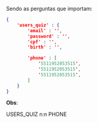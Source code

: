 Sendo as perguntas que importam:

```json
{
    'users_quiz' : {
        'email' : '',
        'password' : '',
        'cpf' : '',
        'birth' : '',

        'phone' : [
            '5511952053515',
            '5511952053515',
            '5511952053515',
        ]
    }
}
```
**Obs**:

USERS_QUIZ n:n PHONE
